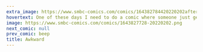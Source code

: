 ```yaml
---
extra_image: https://www.smbc-comics.com/comics/164382784420220202after.png
hovertext: One of these days I need to do a comic where someone just gets mugged and nothing weird happens.
image: https://www.smbc-comics.com/comics/1643827728-20220202.png
next_comic: null
prev_comic: beep
title: Awkward
---
```



